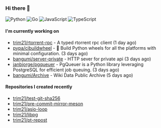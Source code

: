 ### Hi there 👋

![Python](https://img.shields.io/badge/python-3670A0?style=for-the-badge&logo=python&logoColor=ffdd54)
![Go](https://img.shields.io/badge/go-%2300ADD8.svg?style=for-the-badge&logo=go&logoColor=white)
![JavaScript](https://img.shields.io/badge/javascript-%23323330.svg?style=for-the-badge&logo=javascript&logoColor=%23F7DF1E)
![TypeScript](https://img.shields.io/badge/typescript-%23007ACC.svg?style=for-the-badge&logo=typescript&logoColor=white)

#### I'm currently working on

- [trim21/rtorrent-rpc](https://github.com/trim21/rtorrent-rpc) - A typed rtorrent rpc client (1 day ago)
- [pypa/cibuildwheel](https://github.com/pypa/cibuildwheel) - 🎡 Build Python wheels for all the platforms with minimal configuration.  (3 days ago)
- [bangumi/server-private](https://github.com/bangumi/server-private) - HTTP sever for private api (3 days ago)
- [janbjorge/pgqueuer](https://github.com/janbjorge/pgqueuer) - PgQueuer is a Python library leveraging PostgreSQL for efficient job queuing. (3 days ago)
- [bangumi/Archive](https://github.com/bangumi/Archive) - Wiki Data Public Archive (5 days ago)

#### Repositories I created recently

- [trim21/test-git-sha256](https://github.com/trim21/test-git-sha256)
- [trim21/pre-commit-mirror-meson](https://github.com/trim21/pre-commit-mirror-meson)
- [trim21/asio-loop](https://github.com/trim21/asio-loop)
- [trim21/libpg](https://github.com/trim21/libpg)
- [trim21/pt-repost](https://github.com/trim21/pt-repost)
